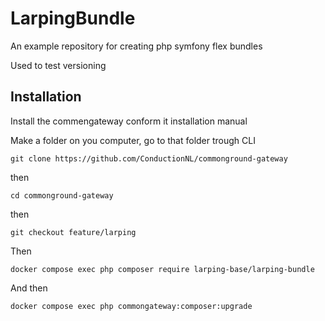 # LarpingBundle
An example repository for creating php symfony flex bundles

Used to test versioning

## Installation

Install the commengateway conform it installation manual

Make a folder on you computer, go to that folder trough CLI

```cli
git clone https://github.com/ConductionNL/commonground-gateway
```

then

```
cd commonground-gateway
```

then

```cli
git checkout feature/larping
```

Then 

```cli
docker compose exec php composer require larping-base/larping-bundle
```

And then

```cli
docker compose exec php commongateway:composer:upgrade
```
